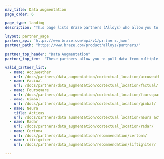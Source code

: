 ```yaml
---
nav_title: Data Augmentation
page_order: 6

page_type: landing
description: "This page lists Braze partners (Alloys) who allow you to pull data from multiple resources to create custom and targeted content based on contextual location and recommendations for customer behavior trends."

layout: partner_page
partner_api: "https://www.braze.com/api/v1/partners.json"
partner_path: "https://www.braze.com/product/alloys/partners/"

partner_top_header: "Data Augmentation"
partner_top_text: "These partners allow you to pull data from multiple resources to create custom and targeted content based on contextual location and recommendations for customer behavior trends."

valid_partner_list:
  - name: Accuweather
    url: /docs/partners/data_augmentation/contextual_location/accuweather/
  - name: Factual
    url: /docs/partners/data_augmentation/contextual_location/factual/
  - name: Foursquare
    url: /docs/partners/data_augmentation/contextual_location/foursquare/
  - name: Gimbal
    url: /docs/partners/data_augmentation/contextual_location/gimbal/
  - name: Neura
    title: Actions
    url: /docs/partners/data_augmentation/contextual_location/neura_actions/
  - name: Radar
    url: /docs/partners/data_augmentation/contextual_location/radar/
  - name: Certona
    url: /docs/partners/data_augmentation/recommendation/certona/
  - name: Liftigniter
    url: /docs/partners/data_augmentation/recommendation/liftigniter/

---
```

